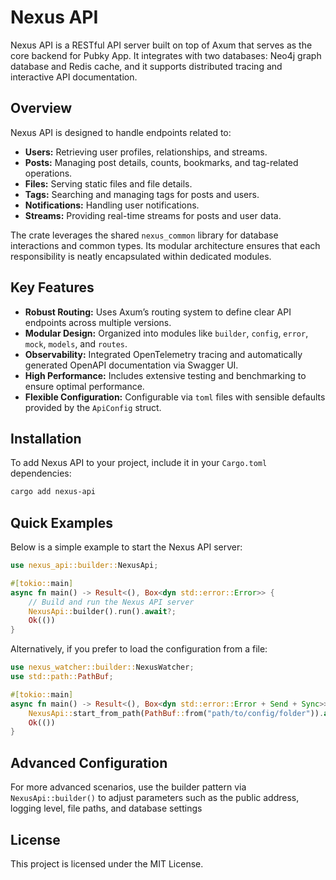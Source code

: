 # Nexus API

Nexus API is a RESTful API server built on top of Axum that serves as the core backend for Pubky App. It integrates with two databases: Neo4j graph database and Redis cache, and it supports distributed tracing and interactive API documentation.

## Overview

Nexus API is designed to handle endpoints related to:

- **Users:** Retrieving user profiles, relationships, and streams.
- **Posts:** Managing post details, counts, bookmarks, and tag-related operations.
- **Files:** Serving static files and file details.
- **Tags:** Searching and managing tags for posts and users.
- **Notifications:** Handling user notifications.
- **Streams:** Providing real-time streams for posts and user data.

The crate leverages the shared `nexus_common` library for database interactions and common types. Its modular architecture ensures that each responsibility is neatly encapsulated within dedicated modules.

## Key Features

- **Robust Routing:** Uses Axum’s routing system to define clear API endpoints across multiple versions.
- **Modular Design:** Organized into modules like `builder`, `config`, `error`, `mock`, `models`, and `routes`.
- **Observability:** Integrated OpenTelemetry tracing and automatically generated OpenAPI documentation via Swagger UI.
- **High Performance:** Includes extensive testing and benchmarking to ensure optimal performance.
- **Flexible Configuration:** Configurable via `toml` files with sensible defaults provided by the `ApiConfig` struct.

## Installation

To add Nexus API to your project, include it in your `Cargo.toml` dependencies:

```bash
cargo add nexus-api
```

## Quick Examples

Below is a simple example to start the Nexus API server:

```rust
use nexus_api::builder::NexusApi;

#[tokio::main]
async fn main() -> Result<(), Box<dyn std::error::Error>> {
    // Build and run the Nexus API server
    NexusApi::builder().run().await?;
    Ok(())
}
```

Alternatively, if you prefer to load the configuration from a file:

```rust
use nexus_watcher::builder::NexusWatcher;
use std::path::PathBuf;

#[tokio::main]
async fn main() -> Result<(), Box<dyn std::error::Error + Send + Sync>> {
    NexusApi::start_from_path(PathBuf::from("path/to/config/folder")).await?;
    Ok(())
}
```

## Advanced Configuration

For more advanced scenarios, use the builder pattern via `NexusApi::builder()` to adjust parameters such as the public address, logging level, file paths, and database settings

## License

This project is licensed under the MIT License.
